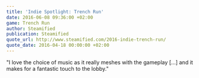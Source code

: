 ```yaml
---
title: 'Indie Spotlight: Trench Run'
date: 2016-06-08 09:36:00 +02:00
game: Trench Run
author: Steamified
publication: Steamified
quote_url: http://www.steamified.com/2016-indie-trench-run/
quote_date: 2016-04-18 00:00:00 +02:00
---
```


"I love the choice of music as it really meshes with the gameplay […] and it makes for a fantastic touch to the lobby."
